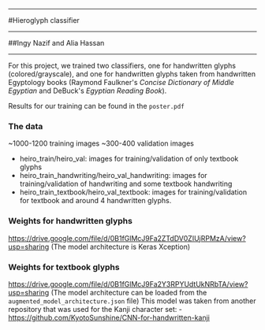 **********************************************************
#Hieroglyph classifier
**********************************************************
##Ingy Nazif and Alia Hassan
**********************************************************

For this project, we trained two classifiers, one for handwritten glyphs (colored/grayscale), and one for handwritten glyphs taken from handwritten Egyptology books (Raymond Faulkner's *Concise Dictionary of Middle Egyptian* and DeBuck's *Egyptian Reading Book*).

Results for our training can be found in the `poster.pdf`

### The data
~1000-1200 training images
~300-400 validation images
  - heiro_train/heiro_val: images for training/validation of only textbook glyphs
  - heiro_train_handwriting/heiro_val_handwriting: images for training/validation of handwriting and some textbook handwriting
  - heiro_train_textbook/heiro_val_textbook: images for training/validation for textbook and around 4 handwritten glyphs.

### Weights for handwritten glyphs
https://drive.google.com/file/d/0B1fGlMcJ9Fa2ZTdDV0ZIUjRPMzA/view?usp=sharing
(The model architecture is Keras Xception)

### Weights for textbook glyphs
https://drive.google.com/file/d/0B1fGlMcJ9Fa2Y3RPYUdtUkNRbTA/view?usp=sharing
(The model architecture can be loaded from the `augmented_model_architecture.json` file)
This model was taken from another repository that was used for the Kanji character set:
  -https://github.com/KyotoSunshine/CNN-for-handwritten-kanji 
